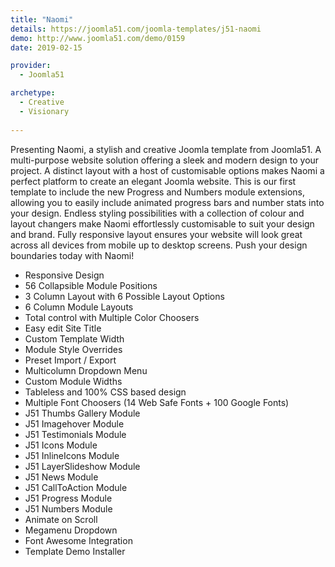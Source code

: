 ```yaml
---
title: "Naomi"
details: https://joomla51.com/joomla-templates/j51-naomi
demo: http://www.joomla51.com/demo/0159
date: 2019-02-15

provider: 
  - Joomla51

archetype:
  - Creative
  - Visionary
  
---
```


Presenting Naomi, a stylish and creative Joomla template from Joomla51. A multi-purpose website solution offering a sleek and modern design to your project. A distinct layout with a host of customisable options makes Naomi a perfect platform to create an elegant Joomla website. This is our first template to include the new Progress and Numbers module extensions, allowing you to easily include animated progress bars and number stats into your design. Endless styling possibilities with a collection of colour and layout changers make Naomi effortlessly customisable to suit your design and brand. Fully responsive layout ensures your website will look great across all devices from mobile up to desktop screens. Push your design boundaries today with Naomi!

* Responsive Design
* 56 Collapsible Module Positions
* 3 Column Layout with 6 Possible Layout Options
* 6 Column Module Layouts
* Total control with Multiple Color Choosers
* Easy edit Site Title
* Custom Template Width
* Module Style Overrides
* Preset Import / Export
* Multicolumn Dropdown Menu
* Custom Module Widths
* Tableless and 100% CSS based design
* Multiple Font Choosers (14 Web Safe Fonts + 100 Google Fonts)
* J51 Thumbs Gallery Module
* J51 Imagehover Module
* J51 Testimonials Module
* J51 Icons Module
* J51 InlineIcons Module
* J51 LayerSlideshow Module
* J51 News Module
* J51 CallToAction Module
* J51 Progress Module
* J51 Numbers Module
* Animate on Scroll
* Megamenu Dropdown
* Font Awesome Integration
* Template Demo Installer

